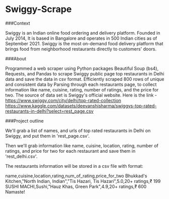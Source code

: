 # Swiggy-Scrape
###Context

Swiggy is an Indian online food ordering and delivery platform. Founded in July 2014, It is based in Bangalore and operates in 500 Indian cities as of September 2021. Swiggy is the most on-demand food delivery platform that brings food from neighborhood restaurants directly to customers' doors.

###About

Programmed a web scraper using Python packages Beautiful Soup (bs4), Requests, and Pandas to scrape Swiggy public page top restaurants in Delhi data and save the data in csv format.
Efficiently scraped 800 rows of unique and consistent data by Parsing through each restaurants page, to collect information like name, cuisine, rating, number of ratings, and the price for two. The source of data set is Swiggy's official website. Here is the link - https://www.swiggy.com/city/delhi/top-rated-collection
https://www.kaggle.com/datasets/deevanshisharma/swiggys-top-rated-restaurants-in-delhi?select=rest_page.csv

###Project outline

We'll grab a list of names, and urls of top rated restaurants in Delhi on Swiggy, and put them in 'rest_page.csv'.

Then we'll grab information like name, cuisine, location, rating, number of ratings, and price for two for each restaurant and save them in 'rest_delhi.csv'.

The restaurants information will be stored in a csv file with format:

name,cuisine,location,rating,num_of_rating,price_for_two
Bhukkad's Kitchen,"North Indian, Indian","Tis Hazari, Tis Hazari",5.0,20+ ratings,₹ 199
SUSHI MACHI,Sushi,"Hauz Khas, Green Park",4.9,20+ ratings,₹ 600
Namaste!
